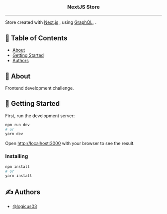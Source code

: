 <!-- <p align="center">
  <a href="" rel="noopener">
 <img width=200px height=200px src="https://i.imgur.com/6wj0hh6.jpg" alt="Project logo"></a>
</p> -->

<h3 align="center">NextJS Store</h3>

<!-- <div align="center">

[![Status](https://img.shields.io/badge/status-active-success.svg)]()
[![GitHub Issues](https://img.shields.io/github/issues/kylelobo/The-Documentation-Compendium.svg)](https://github.com/kylelobo/The-Documentation-Compendium/issues)
[![GitHub Pull Requests](https://img.shields.io/github/issues-pr/kylelobo/The-Documentation-Compendium.svg)](https://github.com/kylelobo/The-Documentation-Compendium/pulls)
[![License](https://img.shields.io/badge/license-MIT-blue.svg)](/LICENSE)

</div> -->

---

<!-- <p align="center"> -->

Store created with [Next.js](https://nextjs.org/) , using [GraphQL](https://graphql.org/), .
<br>

<!-- </p> -->

## 📝 Table of Contents

- [About](#about)
- [Getting Started](#getting_started)
  <!-- - [Deployment](#deployment) -->
  <!-- - [Usage](#usage) -->
  <!-- - [Built Using](#built_using) -->
  <!-- - [TODO](../TODO.md) -->
  <!-- - [Contributing](../CONTRIBUTING.md) -->
- [Authors](#authors)
<!-- - [Acknowledgments](#acknowledgement) -->

## 🧐 About <a name = "about"></a>

Frontend development challenge.

## 🏁 Getting Started <a name = "getting_started"></a>

First, run the development server:

```bash
npm run dev
# or
yarn dev
```

Open [http://localhost:3000](http://localhost:3000) with your browser to see the result.

<!-- ### Prerequisites

What things you need to install the software and how to install them.

```
Give examples
``` -->

### Installing

```bash
npm install
# or
yarn install
```

<!-- ## 🔧 Running the tests <a name = "tests"></a>

Explain how to run the automated tests for this system. -->

<!-- ### Break down into end to end tests

Explain what these tests test and why

```
Give an example
``` -->

<!-- ### And coding style tests

Explain what these tests test and why

```
Give an example
``` -->

<!-- ## 🎈 Usage <a name="usage"></a>

Add notes about how to use the system.

## 🚀 Deployment <a name = "deployment"></a>

Add additional notes about how to deploy this on a live system.

## ⛏️ Built Using <a name = "built_using"></a>

- [NextJS](https://nextjs.org/docs) - Web Framework
- [GraphQL](https://expressjs.com/) - Server Framework
- [NodeJs](https://nodejs.org/en/) - Server Environment -->

## ✍️ Authors <a name = "authors"></a>

- [@logicus03](https://github.com/Logicus03)

<!-- ## 🎉 Acknowledgements <a name = "acknowledgement"></a>

- Hat tip to anyone whose code was used
- Inspiration
- References -->
